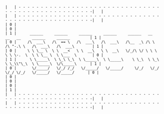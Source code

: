 ```
|   | - - - - - - - - - - - - - - - - - - - - - - - - - - - - - - - - - - - - - - - - - - - - - - - - - - - -|   |
|   | - - - - - - - - - - - - - - - - - - - - - - - - - - - - - - - - - - - - - - - - - - - - - - - - - - - -|   |
| 0 |                                                                                                        | 0 |
| 1 |      ______     ______     ______     ______     ______   __     __   __     ______     ______         | 1 |
| 0 |     /\  ___\   /\  == \   /\  ___\   /\  ___\   /\__  _\ /\ \   /\ "-.\ \   /\  ___\   /\  ___\        | 1 | 
| 0 |     \ \ \__ \  \ \  __<   \ \  __\   \ \  __\   \/_/\ \/ \ \ \  \ \ \-.  \  \ \ \__ \  \ \___  \       | 0 |
| 1 |      \ \_____\  \ \_\ \_\  \ \_____\  \ \_____\    \ \_\  \ \_\  \ \_\\"\_\  \ \_____\  \/\_____\      | 1 |
| 0 |       \/_____/   \/_/ /_/   \/_____/   \/_____/     \/_/   \/_/   \/_/ \/_/   \/_____/   \/_____/      | 0 |
| 0 |                                                                                                        | 0 |
| 0 |                                                                                                        | 1 |
|   | - - - - - - - - - - - - - - - - - - - - - - - - - - - - - - - - - - - - - - - - - - - - - - - - - - - -|   |
|   | - - - - - - - - - - - - - - - - - - - - - - - - - - - - - - - - - - - - - - - - - - - - - - - - - - - -|   |
```

<!--
**thesyntaxninja/thesyntaxninja** is a ✨ _special_ ✨ repository because its `README.md` (this file) appears on your GitHub profile.

Here are some ideas to get you started:

- 🔭 I’m currently working on ...
- 🌱 I’m currently learning ...
- 👯 I’m looking to collaborate on ...
- 🤔 I’m looking for help with ...
- 💬 Ask me about ...
- 📫 How to reach me: ...
- 😄 Pronouns: ...
- ⚡ Fun fact: ...
-->
